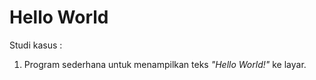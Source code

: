 # Hello World

Studi kasus : 
1. Program sederhana untuk menampilkan teks *"Hello World!"* ke layar.
